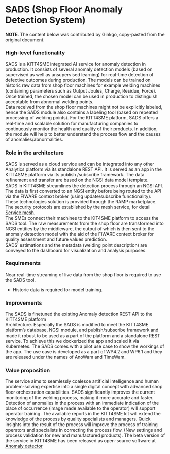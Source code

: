 # SADS (Shop Floor Anomaly Detection System)

**NOTE**. The content below was contributed by Ginkgo, copy-pasted
from the original document.

### High-level functionality

SADS is a KITT4SME integrated AI service for anomaly detection in production. It consists of several anomaly detection models (based on supervised as well as unsupervised learning) for real-time detection of defective outcomes during production. The models can be trained on historic raw data from shop floor machines for example welding machines (containing parameters such as Output Joules, Charge, Residue, Force). Once trained, the chosen model can be used in production to distinguish acceptable from abnormal welding points.   
Data received from the shop floor machines might not be explicitly labeled, hence the SADS module also contains a labeling tool (based on repeated processing of welding points). 
For the KITT4SME platform, SADS offers a real-time and scalable solution for manufacturing companies to continuously monitor the health and quality of their products. In addition, the module will help to better understand the process flow and the causes of anomalies/abnormalities. 


### Role in the architecture

SADS is served as a cloud service and can be integrated into any other Analytics platform via its standalone REST API. It is served as an app in the KITT4SME platform via its publish /subscribe framework. The data refinement and transfer are based on the NGSI data model template.  
SADS in KITT4SME streamlines the detection process through an NGSI API. The data is first converted to an NGSI entity before being routed to the API via the FIWARE context broker (using update/subscribe functionality). These technologies solution is provided through the RAMP marketplace. The security protocols are established by the mesh service, for detail [Service mesh](https://github.com/c0c0n3/kitt4sme/blob/master/arch/mesh/interception.md).  
The SMEs connect their machines to the KIT4SME platform to access the SADS tool. The raw measurements from the shop floor are transformed into NGSI entities by the middleware, the output of which is then sent to the anomaly detection model with the aid of the FIWARE context broker for quality assessment and future values prediction.  
SADS’ estimations and the metadata (welding point description) are conveyed to the dashboard for visualization and analysis purposes. 

### Requirements

Near real-time streaming of live data from the shop floor is required to use the SADS tool. 
- Historic data is required for model training.  


### Improvements

The SADS is finetuned the existing Anomaly detection REST API to the KITT4SME platform  
Architecture. Especially the SADS is modified to meet the KITT4SME platform’s database, NGSI module, and publish/subscribe framework and made it robust to be used as a part of the platform and a standalone REST service. To achieve this we dockerized the app and scaled it via Kubernetes. 
The SADS comes with a pilot use case to show the workings of the app. The use case is developed as a part of WP4.2 and WP6.1 and they are released under the names of AnoWam and TimeWam. 

### Value proposition

The service aims to seamlessly coalesce artificial intelligence and human problem-solving expertise into a single digital concept with advanced shop floor orchestration capabilities. SADS significantly improves the current monitoring of the welding process, making it more accurate and faster. Detection of anomalies in the process with an immediate indication of the place of occurrence (image made available to the operator) will support operator training. The available reports in the KITT4SME kit will extend the knowledge of the process by quality specialists and managers. Quick insights into the result of the process will improve the process of training operators and specialists in correcting the process flow. (New settings and process validation for new and manufactured products). The beta version of the service in KITT4SME has been released as open-source software at [Anomaly detector](https://github.com/c0c0n3/kitt4sme.anomaly/tree/601f25e45a26a037745a765b62cbdae0a13d475b)
